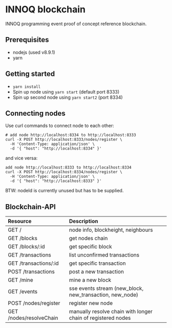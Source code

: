 # INNOQ blockchain

INNOQ programming event proof of concept reference blockchain.

## Prerequisites

* nodejs (used v8.9.1)
* yarn

## Getting started

* `yarn install`
* Spin up node using `yarn start` (default port 8333)
* Spin up second node using `yarn start2` (port 8334)

## Connecting nodes

Use curl commands to connect node to each other:

```
# add node http://localhost:8334 to http://localhost:8333
curl -X POST http://localhost:8333/nodes/register \
  -H 'Content-Type: application/json' \
  -d '{ "host": "http://localhost:8334" }'
```

and vice versa:

```
add node http://localhost:8333 to http://localhost:8334
curl -X POST http://localhost:8334/nodes/register \
  -H 'Content-Type: application/json' \
  -d '{ "host": "http://localhost:8333" }'
```

BTW: nodeId is currently unused but has to be supplied.


## Blockchain-API

| Resource                | Description                                                  |
| :---------------------- | :----------------------------------------------------------- |
| GET  /                  | node info, blockheight, neighbours                           |
| GET  /blocks            | get nodes chain                                              |
| GET  /blocks/:id        | get specific block                                           |
| GET  /transactions      | list unconfirmed transactions                                |
| GET  /transactions/:id  | get specific transaction                                     |
| POST /transactions      | post a new transaction                                       |
| GET  /mine              | mine a new block                                             |
| GET  /events            | sse events stream (new_block, new_transaction, new_node)     |
| POST /nodes/register    | register new node                                            |
| GET /nodes/resolveChain | manually resolve chain with longer chain of registered nodes |
